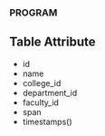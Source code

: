 ### PROGRAM

## Table Attribute
- id
- name
- college_id
- department_id
- faculty_id
- span
- timestamps()